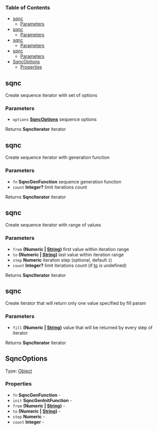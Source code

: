 <!-- Generated by documentation.js. Update this documentation by updating the source code. -->

### Table of Contents

-   [sqnc][1]
    -   [Parameters][2]
-   [sqnc][3]
    -   [Parameters][4]
-   [sqnc][5]
    -   [Parameters][6]
-   [sqnc][7]
    -   [Parameters][8]
-   [SqncOptions][9]
    -   [Properties][10]

## sqnc

Create sequence iterator with set of options

### Parameters

-   `options` **[SqncOptions][11]** sequence options

Returns **SqncIterator** iterator

## sqnc

Create sequence iterator with generation function

### Parameters

-   `fn` **SqncGenFunction** sequence generation function
-   `count` **Integer?** limit iterations count

Returns **SqncIterator** iterator

## sqnc

Create sequence iterator with range of values

### Parameters

-   `from` **(Numeric | [String][12])** first value within iteration range
-   `to` **(Numeric | [String][12])** last value within iteration range
-   `step` **Numeric** iteration step (optional, default `1`)
-   `count` **Integer?** limit iterations count (if [to][13] is undefined)

Returns **SqncIterator** iterator

## sqnc

Create iterator that will return only one value specified by fill param

### Parameters

-   `fill` **(Numeric | [String][12])** value that will be returned by every step of iterator

Returns **SqncIterator** iterator

## SqncOptions

Type: [Object][14]

### Properties

-   `fn` **SqncGenFunction** \-
-   `init` **SqncGenInitFunction** \-
-   `from` **(Numeric | [String][12])** \-
-   `to` **(Numeric | [String][12])** \-
-   `step` **Numeric** \-
-   `count` **Integer** \-

[1]: #sqnc

[2]: #parameters

[3]: #sqnc-1

[4]: #parameters-1

[5]: #sqnc-2

[6]: #parameters-2

[7]: #sqnc-3

[8]: #parameters-3

[9]: #sqncoptions

[10]: #properties

[11]: #sqncoptions

[12]: https://developer.mozilla.org/docs/Web/JavaScript/Reference/Global_Objects/String

[13]: to

[14]: https://developer.mozilla.org/docs/Web/JavaScript/Reference/Global_Objects/Object
